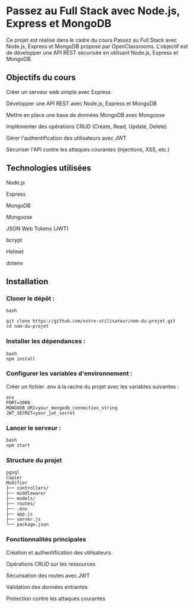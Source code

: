# Passez au Full Stack avec Node.js, Express et MongoDB
Ce projet est réalisé dans le cadre du cours Passez au Full Stack avec Node.js, Express et MongoDB proposé par OpenClassrooms. L'objectif est de développer une API REST sécurisée en utilisant Node.js, Express et MongoDB.


## Objectifs du cours
Créer un serveur web simple avec Express

Développer une API REST avec Node.js, Express et MongoDB

Mettre en place une base de données MongoDB avec Mongoose

Implémenter des opérations CRUD (Create, Read, Update, Delete)

Gérer l'authentification des utilisateurs avec JWT

Sécuriser l'API contre les attaques courantes (injections, XSS, etc.)


## Technologies utilisées
Node.js

Express

MongoDB

Mongoose

JSON Web Tokens (JWT)

bcrypt

Helmet

dotenv


## Installation
### Cloner le dépôt :

```
bash

git clone https://github.com/votre-utilisateur/nom-du-projet.git
cd nom-du-projet
```
### Installer les dépendances :

```
bash
npm install
```
### Configurer les variables d'environnement :
Créer un fichier .env à la racine du projet avec les variables suivantes :

```
env
PORT=3000
MONGODB_URI=your_mongodb_connection_string
JWT_SECRET=your_jwt_secret
```

### Lancer le serveur :
```
bash
npm start
```

### Structure du projet
```
pgsql
Copier
Modifier
├── controllers/
├── middleware/
├── models/
├── routes/
├── .env
├── app.js
├── server.js
└── package.json
```
### Fonctionnalités principales
Création et authentification des utilisateurs

Opérations CRUD sur les ressources

Sécurisation des routes avec JWT

Validation des données entrantes

Protection contre les attaques courantes